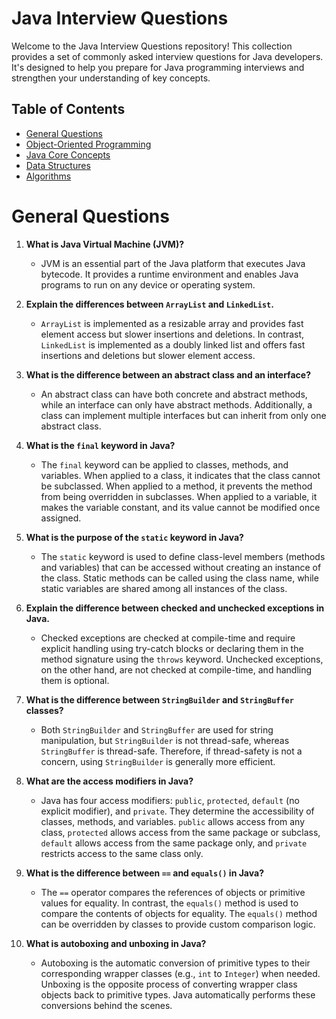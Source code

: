 # Java Interview Questions

Welcome to the Java Interview Questions repository! This collection provides a set of commonly asked interview questions for Java developers. It's designed to help you prepare for Java programming interviews and strengthen your understanding of key concepts.

## Table of Contents

- [General Questions](#general-questions)
- [Object-Oriented Programming](#object-oriented-programming)
- [Java Core Concepts](#java-core-concepts)
- [Data Structures](#data-structures)
- [Algorithms](#algorithms)

# General Questions

1. **What is Java Virtual Machine (JVM)?**
   - JVM is an essential part of the Java platform that executes Java bytecode. It provides a runtime environment and enables Java programs to run on any device or operating system.

2. **Explain the differences between `ArrayList` and `LinkedList`.**
   - `ArrayList` is implemented as a resizable array and provides fast element access but slower insertions and deletions. In contrast, `LinkedList` is implemented as a doubly linked list and offers fast insertions and deletions but slower element access.

3. **What is the difference between an abstract class and an interface?**
   - An abstract class can have both concrete and abstract methods, while an interface can only have abstract methods. Additionally, a class can implement multiple interfaces but can inherit from only one abstract class.

4. **What is the `final` keyword in Java?**
   - The `final` keyword can be applied to classes, methods, and variables. When applied to a class, it indicates that the class cannot be subclassed. When applied to a method, it prevents the method from being overridden in subclasses. When applied to a variable, it makes the variable constant, and its value cannot be modified once assigned.

5. **What is the purpose of the `static` keyword in Java?**
   - The `static` keyword is used to define class-level members (methods and variables) that can be accessed without creating an instance of the class. Static methods can be called using the class name, while static variables are shared among all instances of the class.

6. **Explain the difference between checked and unchecked exceptions in Java.**
   - Checked exceptions are checked at compile-time and require explicit handling using try-catch blocks or declaring them in the method signature using the `throws` keyword. Unchecked exceptions, on the other hand, are not checked at compile-time, and handling them is optional.

7. **What is the difference between `StringBuilder` and `StringBuffer` classes?**
   - Both `StringBuilder` and `StringBuffer` are used for string manipulation, but `StringBuilder` is not thread-safe, whereas `StringBuffer` is thread-safe. Therefore, if thread-safety is not a concern, using `StringBuilder` is generally more efficient.

8. **What are the access modifiers in Java?**
   - Java has four access modifiers: `public`, `protected`, `default` (no explicit modifier), and `private`. They determine the accessibility of classes, methods, and variables. `public` allows access from any class, `protected` allows access from the same package or subclass, `default` allows access from the same package only, and `private` restricts access to the same class only.

9. **What is the difference between `==` and `equals()` in Java?**
   - The `==` operator compares the references of objects or primitive values for equality. In contrast, the `equals()` method is used to compare the contents of objects for equality. The `equals()` method can be overridden by classes to provide custom comparison logic.

10. **What is autoboxing and unboxing in Java?**
    - Autoboxing is the automatic conversion of primitive types to their corresponding wrapper classes (e.g., `int` to `Integer`) when needed. Unboxing is the opposite process of converting wrapper class objects back to primitive types. Java automatically performs these conversions behind the scenes.



